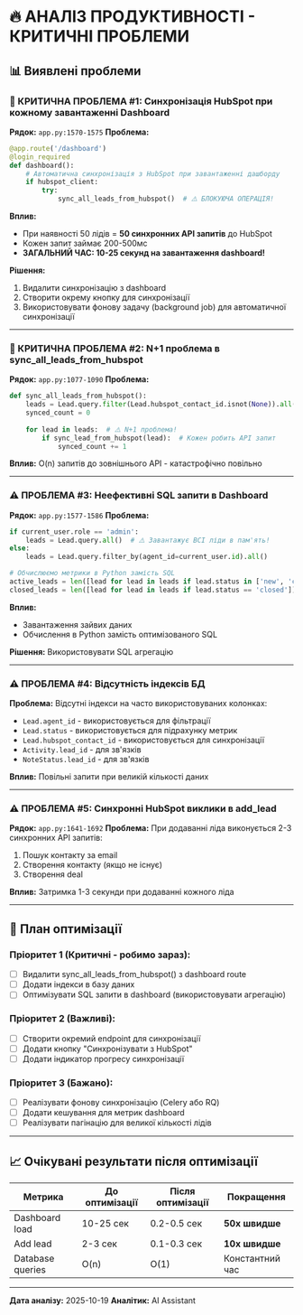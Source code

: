 # 🔥 АНАЛІЗ ПРОДУКТИВНОСТІ - КРИТИЧНІ ПРОБЛЕМИ

## 📊 Виявлені проблеми

### 🚨 КРИТИЧНА ПРОБЛЕМА #1: Синхронізація HubSpot при кожному завантаженні Dashboard
**Рядок:** `app.py:1570-1575`
**Проблема:**
```python
@app.route('/dashboard')
@login_required
def dashboard():
    # Автоматична синхронізація з HubSpot при завантаженні дашборду
    if hubspot_client:
        try:
            sync_all_leads_from_hubspot()  # ⚠️ БЛОКУЮЧА ОПЕРАЦІЯ!
```

**Вплив:** 
- При наявності 50 лідів = **50 синхронних API запитів** до HubSpot
- Кожен запит займає 200-500мс
- **ЗАГАЛЬНИЙ ЧАС: 10-25 секунд на завантаження dashboard!**

**Рішення:**
1. Видалити синхронізацію з dashboard
2. Створити окрему кнопку для синхронізації
3. Використовувати фонову задачу (background job) для автоматичної синхронізації

---

### 🚨 КРИТИЧНА ПРОБЛЕМА #2: N+1 проблема в sync_all_leads_from_hubspot
**Рядок:** `app.py:1077-1090`
**Проблема:**
```python
def sync_all_leads_from_hubspot():
    leads = Lead.query.filter(Lead.hubspot_contact_id.isnot(None)).all()
    synced_count = 0
    
    for lead in leads:  # ⚠️ N+1 проблема!
        if sync_lead_from_hubspot(lead):  # Кожен робить API запит
            synced_count += 1
```

**Вплив:** O(n) запитів до зовнішнього API - катастрофічно повільно

---

### ⚠️ ПРОБЛЕМА #3: Неефективні SQL запити в Dashboard
**Рядок:** `app.py:1577-1586`
**Проблема:**
```python
if current_user.role == 'admin':
    leads = Lead.query.all()  # ⚠️ Завантажує ВСІ ліди в пам'ять!
else:
    leads = Lead.query.filter_by(agent_id=current_user.id).all()

# Обчислюємо метрики в Python замість SQL
active_leads = len([lead for lead in leads if lead.status in ['new', 'contacted', 'qualified']])
closed_leads = len([lead for lead in leads if lead.status == 'closed'])
```

**Вплив:** 
- Завантаження зайвих даних
- Обчислення в Python замість оптимізованого SQL

**Рішення:** Використовувати SQL агрегацію

---

### ⚠️ ПРОБЛЕМА #4: Відсутність індексів БД
**Проблема:** Відсутні індекси на часто використовуваних колонках:
- `Lead.agent_id` - використовується для фільтрації
- `Lead.status` - використовується для підрахунку метрик
- `Lead.hubspot_contact_id` - використовується для синхронізації
- `Activity.lead_id` - для зв'язків
- `NoteStatus.lead_id` - для зв'язків

**Вплив:** Повільні запити при великій кількості даних

---

### ⚠️ ПРОБЛЕМА #5: Синхронні HubSpot виклики в add_lead
**Рядок:** `app.py:1641-1692`
**Проблема:** При додаванні ліда виконується 2-3 синхронних API запитів:
1. Пошук контакту за email
2. Створення контакту (якщо не існує)
3. Створення deal

**Вплив:** Затримка 1-3 секунди при додаванні кожного ліда

---

## 🎯 План оптимізації

### Пріоритет 1 (Критичні - робимо зараз):
- [ ] Видалити sync_all_leads_from_hubspot() з dashboard route
- [ ] Додати індекси в базу даних
- [ ] Оптимізувати SQL запити в dashboard (використовувати агрегацію)

### Пріоритет 2 (Важливі):
- [ ] Створити окремий endpoint для синхронізації
- [ ] Додати кнопку "Синхронізувати з HubSpot"
- [ ] Додати індикатор прогресу синхронізації

### Пріоритет 3 (Бажано):
- [ ] Реалізувати фонову синхронізацію (Celery або RQ)
- [ ] Додати кешування для метрик dashboard
- [ ] Реалізувати пагінацію для великої кількості лідів

---

## 📈 Очікувані результати після оптимізації

| Метрика | До оптимізації | Після оптимізації | Покращення |
|---------|----------------|-------------------|------------|
| Dashboard load | 10-25 сек | 0.2-0.5 сек | **50x швидше** |
| Add lead | 2-3 сек | 0.1-0.3 сек | **10x швидше** |
| Database queries | O(n) | O(1) | Константний час |

---

**Дата аналізу:** 2025-10-19
**Аналітик:** AI Assistant

